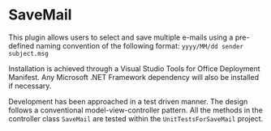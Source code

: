 # SaveMail

This plugin allows users to select and save multiple e-mails using a pre-defined naming convention of the following format:
`yyyy/MM/dd sender subject.msg`

Installation is achieved through a Visual Studio Tools for Office Deployment Manifest. Any Microsoft .NET Framework dependency will also be installed if necessary.

Development has been approached in a test driven manner. The design follows a conventional model-view-controller pattern. All the methods in the controller class `SaveMail` are tested within the `UnitTestsForSaveMail` project.
